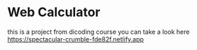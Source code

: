 # Web Calculator
this is a project from dicoding course you can take a look here https://spectacular-crumble-fde82f.netlify.app
